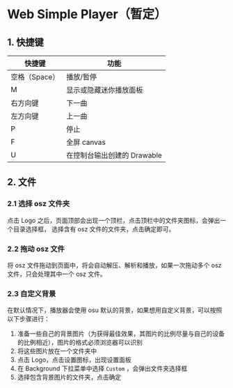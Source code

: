 # Web Simple Player（暂定）

## 1. 快捷键

| 快捷键       | 功能                 |
|-----------|--------------------|
| 空格（Space） | 播放/暂停              |
| M         | 显示或隐藏迷你播放面板        |
| 右方向键      | 下一曲                |
| 左方向键      | 上一曲                |
| P         | 停止                 |
| F         | 全屏 canvas          |
| U         | 在控制台输出创建的 Drawable |

## 2. 文件

### 2.1 选择 osz 文件夹

点击 Logo 之后，页面顶部会出现一个顶栏，点击顶栏中的文件夹图标，会弹出一个目录选择框，
选择含有 osz 文件的文件夹，点击确定即可。

### 2.2 拖动 osz 文件

将 osz 文件拖动到页面中，将会自动解压、解析和播放，如果一次拖动多个 osz 文件，只会处理其中一个 osz 文件。

### 2.3 自定义背景

在默认情况下，播放器会使用 osu 默认的背景，如果想用自定义背景，可以按照以下步骤进行：

1. 准备一些自己的背景图片（为获得最佳效果，其图片的比例尽量与自己的设备的比例相近），图片的格式必须浏览器可以识别
2. 将这些图片放在一个文件夹中
3. 点击 Logo，点击设置图标，出现设置面板
4. 在 Background 下拉菜单中选择 `Custom` ，会弹出文件夹选择框
5. 选择包含背景图片的文件夹，点击确定

